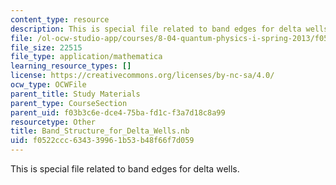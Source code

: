 ```yaml
---
content_type: resource
description: This is special file related to band edges for delta wells.
file: /ol-ocw-studio-app/courses/8-04-quantum-physics-i-spring-2013/f0522ccc634339961b53b48f66f7d059_Band_Structure_for_Delta_Wells.nb
file_size: 22515
file_type: application/mathematica
learning_resource_types: []
license: https://creativecommons.org/licenses/by-nc-sa/4.0/
ocw_type: OCWFile
parent_title: Study Materials
parent_type: CourseSection
parent_uid: f03b3c6e-dce4-75ba-fd1c-f3a7d18c8a99
resourcetype: Other
title: Band_Structure_for_Delta_Wells.nb
uid: f0522ccc-6343-3996-1b53-b48f66f7d059
---
```

This is special file related to band edges for delta wells.